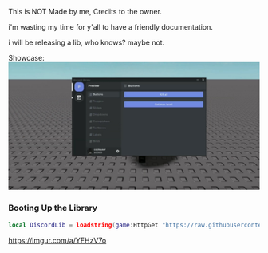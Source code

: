 This is NOT Made by me, Credits to the owner.

i'm wasting my time for y'all to have a friendly documentation.

i will be releasing a lib, who knows? maybe not.

Showcase:
![](Showcases/Screenshot_20221124-165259_CapCut.jpg)

### Booting Up the Library

```lua
local DiscordLib = loadstring(game:HttpGet "https://raw.githubusercontent.com/bloodball/-back-ups-for-libs/main/discord")()
```

https://imgur.com/a/YFHzV7o
